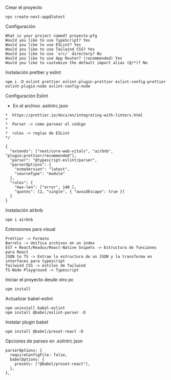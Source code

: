 Crear el proyecto
```
npx create-next-app@latest
```

Configuración
```
What is your project named? proyecto-pfg
Would you like to use TypeScript? Yes
Would you like to use ESLint? Yes
Would you like to use Tailwind CSS? Yes
Would you like to use `src/` directory? No
Would you like to use App Router? (recommended) Yes
Would you like to customize the default import alias (@/*)? No
```

Instalación prettier y eslint
```
npm i -D eslint prettier eslint-plugin-prettier eslint-config-prettier eslint-plugin-node eslint-config-node
```

Configuración Eslint
- En el archivo .eslintrc.json
```
*  https://prettier.io/docs/en/integrating-with-linters.html
*
*  Parser -> como parsear el código
* 
*  rules -> reglas de ESLint
*/

{
  "extends": ["next/core-web-vitals", "airbnb", "plugin:prettier/recommended"],
  "parser": "@typescript-eslint/parser",
  "parserOptions": {
    "ecmaVersion": "latest",
    "sourceType": "module"
  },
  "rules": {
    "max-len": ["error", 140 ],
    "quotes": [2, "single", { "avoidEscape": true }]
  }
}
``` 

Instalación airbnb
```
npm i airbnb
```

Extensiones para visual
```
Prettier -> Formato
Barrels -> Unifica archivos en un index
ES7 + React/Readux/React-Native Snipets -> Estructura de funciones para React
JSON to TS -> Extrae la estructura de un JSON y la transforma en interfaces para typescript
Tailwind CSS -> estilos de Tailwind
TS-Node Playground -> Typescript
```
 
Iniciar el proyecto desde otro pc
```
npm install
```  

Actualizar babel-eslint
```
npm uninstall babel-eslint
npm install @babel/eslint-parser -D
```

Instalar plugin babel
```
npm install @babel/preset-react -D
```

Opciones de parseo en .eslintrc.json
```
parserOptions: {
  requireConfigFile: false,
  babelOptions: {
    presets: ["@babel/preset-react"],
  },
},
```


